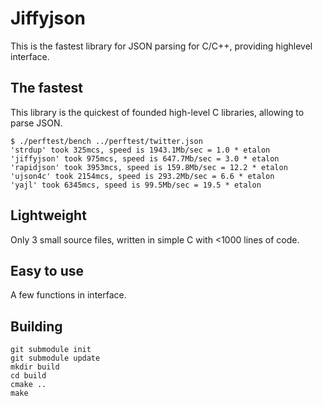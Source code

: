 Jiffyjson
=============

This is the fastest library for JSON parsing for C/C++, providing highlevel interface.

The fastest
-------

This library is the quickest of founded high-level C libraries, allowing to parse JSON.
```
$ ./perftest/bench ../perftest/twitter.json
'strdup' took 325mcs, speed is 1943.1Mb/sec = 1.0 * etalon
'jiffyjson' took 975mcs, speed is 647.7Mb/sec = 3.0 * etalon
'rapidjson' took 3953mcs, speed is 159.8Mb/sec = 12.2 * etalon
'ujson4c' took 2154mcs, speed is 293.2Mb/sec = 6.6 * etalon
'yajl' took 6345mcs, speed is 99.5Mb/sec = 19.5 * etalon
```
Lightweight
-------

Only 3 small source files, written in simple C with <1000 lines of code.

Easy to use
-------

A few functions in interface.

Building
-------
```
git submodule init
git submodule update
mkdir build
cd build
cmake ..
make
```
